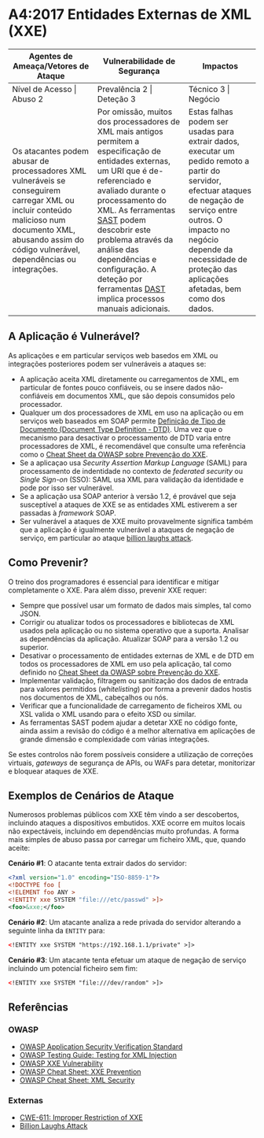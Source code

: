 # A4:2017 Entidades Externas de XML (XXE)

| Agentes de Ameaça/Vetores de Ataque | Vulnerabilidade de Segurança | Impactos |
| -- | -- | -- |
| Nível de Acesso \| Abuso 2 | Prevalência 2 \| Deteção 3 | Técnico 3 \| Negócio |
| Os atacantes podem abusar de processadores XML vulneráveis se conseguirem carregar XML ou incluir conteúdo malicioso num documento XML, abusando assim do código vulnerável, dependências ou integrações. | Por omissão, muitos dos processadores de XML mais antigos permitem a especificação de entidades externas, um URI que é de-referenciado e avaliado durante o processamento do XML. As ferramentas [SAST][1] podem descobrir este problema através da análise das dependências e configuração. A deteção por ferramentas [DAST][2] implica processos manuais adicionais. | Estas falhas podem ser usadas para extrair dados, executar um pedido remoto a partir do servidor, efectuar ataques de negação de serviço entre outros. O impacto no negócio depende da necessidade de proteção das aplicações afetadas, bem como dos dados. |

## A Aplicação é Vulnerável?

As aplicações e em particular serviços web basedos em XML ou integrações
posteriores podem ser vulneráveis a ataques se:

* A aplicação aceita XML diretamente ou carregamentos de XML, em particular de
  fontes pouco confiáveis, ou se insere dados não-confiáveis em documentos
  XML, que são depois consumidos pelo processador.
* Qualquer um dos processadores de XML em uso na aplicação ou em serviços web
  baseados em SOAP permite [Definição de Tipo de Documento (Document Type
  Definition - DTD)][3]. Uma vez que o mecanismo para desactivar o processamento
  de DTD varia entre processadores de XML, é recomendável que consulte uma
  referência como o [Cheat Sheet da OWASP sobre Prevenção do XXE][4].
* Se a aplicaçao usa _Security Assertion Markup Language_ (SAML) para
  processamento de indentidade no contexto de _federated security_ ou
  _Single Sign-on_ (SSO): SAML usa XML para validação da identidade e pode por
  isso ser vulnerável.
* Se a aplicação usa SOAP anterior à versão 1.2, é provável que seja
  susceptível a ataques de XXE se as entidades XML estiverem a ser passadas à
  _framework_ SOAP.
* Ser vulnerável a ataques de XXE muito provavelmente significa também que a
  aplicação é igualmente vulnerável a ataques de negação de serviço, em
  particular ao ataque [billion laughs attack][11].

## Como Prevenir?

O treino dos programadores é essencial para identificar e mitigar completamente
o XXE. Para além disso, prevenir XXE requer:

* Sempre que possível usar um formato de dados mais simples, tal como JSON.
* Corrigir ou atualizar todos os processadores e bibliotecas de XML usados pela
  aplicação ou no sistema operativo que a suporta. Analisar as dependências da
  aplicação. Atualizar SOAP para a versão 1.2 ou superior.
* Desativar o processamento de entidades externas de XML e de DTD em todos os
  processadores de XML em uso pela aplicação, tal como definido no [Cheat Sheet
  da OWASP sobre Prevenção do XXE][4].
* Implementar validação, filtragem ou sanitização dos dados de entrada para
  valores permitidos (_whitelisting_) por forma a prevenir dados hostis nos
  documentos de XML, cabeçalhos ou nós.
* Verificar que a funcionalidade de carregamento de ficheiros XML ou XSL valida
  o XML usando para o efeito XSD ou similar.
* As ferramentas SAST podem ajudar a detetar XXE no código fonte, ainda assim a
  revisão do código é a melhor alternativa em aplicações de grande
  dimensão e complexidade com várias integrações.

Se estes controlos não forem possíveis considere a utilização de correções
virtuais, *gateways* de segurança de APIs, ou WAFs para detetar, monitorizar e
bloquear ataques de XXE.

## Exemplos de Cenários de Ataque

Numerosos problemas públicos com XXE têm vindo a ser descobertos, incluindo
ataques a dispositivos embutidos. XXE ocorre em muitos locais não expectáveis,
incluindo em dependências muito profundas. A forma mais simples de abuso passa
por carregar um ficheiro XML, que, quando aceite:

**Cenário #1**: O atacante tenta extrair dados do servidor:

```xml
<?xml version="1.0" encoding="ISO-8859-1"?>
<!DOCTYPE foo [
<!ELEMENT foo ANY >
<!ENTITY xxe SYSTEM "file:///etc/passwd" >]>
<foo>&xxe;</foo>
```

**Cenário #2**: Um atacante analiza a rede privada do servidor alterando a
seguinte linha da `ENTITY` para:

```xml
<!ENTITY xxe SYSTEM "https://192.168.1.1/private" >]>
```

**Cenário #3**: Um atacante tenta efetuar um ataque de negação de serviço
incluindo um potencial ficheiro sem fim:

```xml
<!ENTITY xxe SYSTEM "file:///dev/random" >]>
```

## Referências

### OWASP

* [OWASP Application Security Verification Standard][5]
* [OWASP Testing Guide: Testing for XML Injection][6]
* [OWASP XXE Vulnerability][7]
* [OWASP Cheat Sheet: XXE Prevention][4]
* [OWASP Cheat Sheet: XML Security][9]

### Externas

* [CWE-611: Improper Restriction of XXE][10]
* [Billion Laughs Attack][11]

[1]: https://www.owasp.org/index.php/Source_Code_Analysis_Tools
[2]: https://www.owasp.org/index.php/Category:Vulnerability_Scanning_Tools
[3]: https://en.wikipedia.org/wiki/Document_type_definition
[4]: https://www.owasp.org/index.php/XML_External_Entity_(XXE)_Prevention_Cheat_Sheet
[5]: https://www.owasp.org/index.php/Category:OWASP_Application_Security_Verification_Standard_Project#tab=Home
[6]: https://www.owasp.org/index.php/Testing_for_XML_Injection_(OTG-INPVAL-008)
[7]: https://www.owasp.org/index.php/XML_External_Entity_(XXE)_Processingi
[9]: https://www.owasp.org/index.php/XML_Security_Cheat_Sheet
[10]: https://cwe.mitre.org/data/definitions/611.html
[11]: https://en.wikipedia.org/wiki/Billion_laughs_attack

